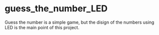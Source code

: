 # guess_the_number_LED
Guess the number is a simple game, but the disign of the numbers using LED is the main point of this project.
